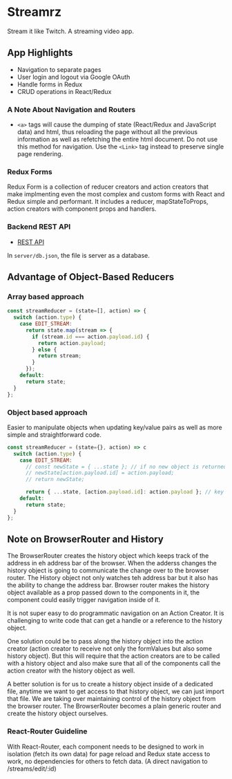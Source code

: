 # Streamrz

Stream it like Twitch. A streaming video app.

## App Highlights

- Navigation to separate pages
- User login and logout via Google OAuth
- Handle forms in Redux
- CRUD operations in React/Redux

### A Note About Navigation and Routers

- `<a>` tags will cause the dumping of state (React/Redux and JavaScript data) and html, thus reloading the page without all the previous information as well as refetching the entire html document. Do not use this method for navigation. Use the `<Link>` tag instead to preserve single page rendering.

### Redux Forms

Redux Form is a collection of reducer creators and action creators that make implmenting even the most complex and custom forms with React and Redux simple and performant. It includes a reducer, mapStateToProps, action creators with component props and handlers.

### Backend REST API

- [REST API](https://github.com/typicode/json-server)

In `server/db.json`, the file is server as a database.

## Advantage of Object-Based Reducers

### Array based approach

```javascript
const streamReducer = (state=[], action) => {
  switch (action.type) {
    case EDIT_STREAM:
      return state.map(stream => {
        if (stream.id === action.payload.id) {
          return action.payload;
        } else {
          return stream;
        }
      });
    default:
      return state;
  }
};
```

### Object based approach

Easier to manipulate objects when updating key/value pairs as well as more simple and straightforward code.

```javascript
const streamReducer = (state={}, action) => c
  switch (action.type) {
    case EDIT_STREAM:
      // const newState = { ...state }; // if no new object is returned, Redux assumes that nothing was updated from reducer
      // newState[action.payload.id] = action.payload;
      // return newState;

      return { ...state, [action.payload.id]: action.payload }; // key interpolation syntax
    default:
      return state;
  }
};
```

## Note on BrowserRouter and History

The BrowserRouter creates the history object which keeps track of the address in eh address bar of the browser. When the adderss changes the history object is going to communicate the change over to the browser router. The History object not only watches teh address bar but it also has the ability to change the address bar. Browser router makes the history object available as a prop passed down to the components in it, the component could easily trigger navigation inside of it.

It is not super easy to do programmatic navigation on an Action Creator. It is challenging to write code that can get a handle or a reference to the history object.

One solution could be to pass along the history object into the action creator (action creator to receive not only the formValues but also some history object). But this will require that the action creators are to be called with a history object and also make sure that all of the components call the action creator with the history object as well.

A better solution is for us to create a history object inside of a dedicated file, anytime we want to get access to that history object, we can just import that file. We are taking over maintaining control of the history object from the browser router. The BrowserRouter becomes a plain generic router and create the history object ourselves.

### React-Router Guideline

With React-Router, each component needs to be designed to work in isolation (fetch its own data) for page reload and Redux state access to work, no dependencies for others to fetch data. (A direct navigation to /streams/edit/:id)
